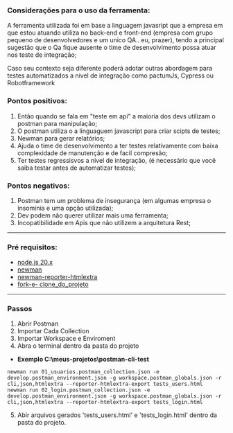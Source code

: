 ### Considerações para o  uso da ferramenta:
  A ferramenta utilizada foi em base a linguagem javasript que a empresa em que estou atuando utiliza no back-end e front-end (empresa com grupo pequeno de 
desenvolvedores e um unico QA.. eu, prazer), tendo a principal sugestão que o Qa fique ausente o time de desenvolvimento possa atuar nos teste de integração;

Caso seu contexto seja diferente poderá adotar outras abordagem para testes automatizados a nivel de integração como pactumJs, Cypress ou Robotframework

### Pontos positivos: 
1. Então quando se fala em "teste em api" a maioria dos devs utilizam o postman para manipulação;
2. O postman utiliza o a linguaguem javascript para criar scipts de testes;
3. Newman para gerar relatórios;
4. Ajuda o time de desenvolvimento a ter testes relativamente com baixa complexidade de manutenção e de facil compresão;
5. Ter testes regressisvos a nivel de integração, (é necessário que você saiba testar antes de automatizar testes);

### Pontos negativos:
1. Postman tem um problema de insegurança (em algumas empresa o insominia e uma opção utilizada);
2. Dev podem não querer utilizar mais uma ferramenta;
3. Incopatibilidade em Apis que não utilizem a arquitetura Rest;

---

### Pré requisitos: 

- [node.js 20.x](https://nodejs.org/en/download/package-manager)
- [newman](https://www.npmjs.com/package/newman) 
- [newman-reporter-htmlextra](https://www.npmjs.com/package/newman-reporter-htmlextra)
- [fork-e- clone_do_projeto]()

---


### Passos

1. Abrir Postman
2. Importar Cada Collection
3. Importar Workspace e Enviroment
4. Abra o terminal dentro da pasta do projeto

 - **Exemplo C:\meus-projetos\postman-cli-test** 


```
newman run 01_usuarios.postman_collection.json -e develop.postman_environment.json -g workspace.postman_globals.json -r cli,json,htmlextra --reporter-htmlextra-export tests_users.html
newman run 02_login.postman_collection.json -e develop.postman_environment.json -g workspace.postman_globals.json -r cli,json,htmlextra --reporter-htmlextra-export tests_login.html
```

5. Abir arquivos gerados 'tests_users.html' e 'tests_login.html' dentro da pasta do projeto.

